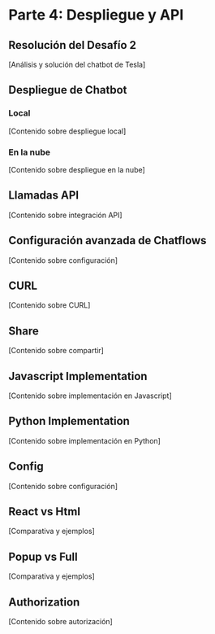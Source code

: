 # Parte 4: Despliegue y API

## Resolución del Desafío 2
[Análisis y solución del chatbot de Tesla]

## Despliegue de Chatbot
### Local
[Contenido sobre despliegue local]

### En la nube
[Contenido sobre despliegue en la nube]

## Llamadas API
[Contenido sobre integración API]

## Configuración avanzada de Chatflows
[Contenido sobre configuración]

## CURL
[Contenido sobre CURL]

## Share
[Contenido sobre compartir]

## Javascript Implementation
[Contenido sobre implementación en Javascript]

## Python Implementation
[Contenido sobre implementación en Python]

## Config
[Contenido sobre configuración]

## React vs Html
[Comparativa y ejemplos]

## Popup vs Full
[Comparativa y ejemplos]

## Authorization
[Contenido sobre autorización] 
